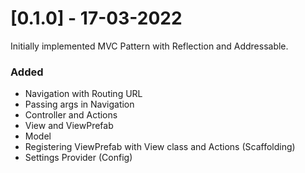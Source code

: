 # [0.1.0] - 17-03-2022
Initially implemented MVC Pattern with Reflection and Addressable.

### Added 
- Navigation with Routing URL 
- Passing args in Navigation 
- Controller and Actions 
- View and ViewPrefab 
- Model 
- Registering ViewPrefab with View class and Actions (Scaffolding)
- Settings Provider (Config) 